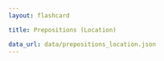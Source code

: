 ```yaml
---
layout: flashcard

title: Prepositions (Location)

data_url: data/prepositions_location.json
---
```

